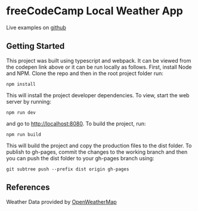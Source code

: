# freeCodeCamp Local Weather App
Live examples on [github](https://zenmerlin11.github.io/fcc-weather-app/)

## Getting Started ##

This project was built using typescript and webpack. It can be viewed from
the codepen link above or it can be run locally as follows. First, install
Node and NPM. Clone the repo and then in the root project folder run:

    npm install

This will install the project developer dependencies. To view, start the
web server by running:

    npm run dev

and go to <http://localhost:8080>. To build the project, run:

    npm run build

This will build the project and copy the production files to the dist
folder. To publish to gh-pages, commit the changes to the working branch
and then you can push the dist folder to your gh-pages branch using:

    git subtree push --prefix dist origin gh-pages

## References ##

Weather Data provided by [OpenWeatherMap](https://openweathermap.org/)